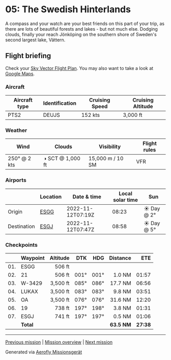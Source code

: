 05: The Swedish Hinterlands
==================

A compass and your watch are your best friends on this part of your trip, as there are lots of beautiful forests and lakes - but not much else. Dodging clouds, finally your reach Jönköping on the southern shore of Sweden's second largest lake, Vättern.

Flight briefing
---------------

Check your [Sky Vector Flight Plan](https://skyvector.com/?ll=57.67479433048351,12.297585245182772&chart=301&zoom=3&fpl=N0152A030%20ESGG%205742N01251E%205743N01309E%205750N01407E%20ESGJ). You may also want to take a look at [Google Maps](https://www.google.com/maps/@?api=1&map_action=map&center=57.67479433048351,12.297585245182772&zoom=12&basemap=terrain).

### Aircraft

| Aircraft type | Identification | Cruising Speed | Cruising Altitude |
|---------------|----------------|----------------|-------------------|
| PTS2 | DEUJS | 152 kts | 3,000 ft |

### Weather

| Wind | Clouds | Visibility | Flight rules |
|------|--------|------------|--------------|
| 250° @ 2 kts | ◑ SCT @ 1,000 ft | 15,000 m / 10 SM | VFR |

### Airports

|             | Location | Date & time | Local solar time | Sun |
|-------------|----------|-------------|------------------|-----|
| Origin      | [ESGG](https://skyvector.com/airport/ESGG) | 2022-11-12T07:19Z | 08:23 | ☀ Day @ 2° |
| Destination | [ESGJ](https://skyvector.com/airport/ESGJ) | 2022-11-12T07:47Z | 08:58 | ☀ Day @ 5° |

### Checkpoints

|     | Waypoint  | Altitude  | DTK  | HDG  | Distance |   ETE |
|:---:|-----------|----------:|-----:|-----:|---------:|------:|
| 01. | ESGG      |    506 ft |      |      |          |       |
| 02. | 21        |    506 ft | 001° | 001° |   1.0 NM | 01:57 |
| 03. | W-3429    |  3,500 ft | 085° | 086° |  17.7 NM | 06:56 |
| 04. | LUKAX     |  3,500 ft | 083° | 083° |   9.8 NM | 03:51 |
| 05. | OA        |  3,500 ft | 076° | 076° |  31.6 NM | 12:20 |
| 06. | 19        |    738 ft | 197° | 198° |   3.8 NM | 01:31 |
| 07. | ESGJ      |    741 ft | 197° | 197° |   0.5 NM | 01:06 |
|     | **Total** |           |      |      | **63.5 NM** | **27:38** |

----

[Previous mission](./04_letters_to_america.md) | [Mission overview](./README.md) | [Next mission](./06_the_lake_where_gripens_play.md)

Generated via [Aerofly Missionsgerät](https://github.com/fboes/aerofly-missions)
